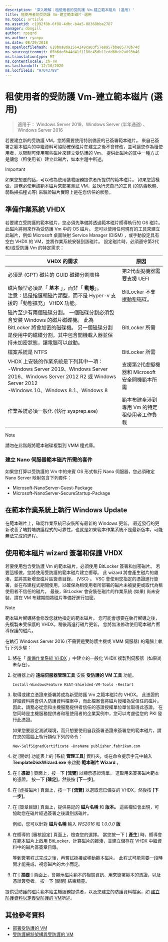 ```yaml
---
description: '深入瞭解：租使用者的受防護 Vm-建立範本磁片 (選用) '
title: 租使用者的受防護 Vm-建立範本磁片-選用
ms.topic: article
ms.assetid: c1992f8b-6f88-4dbc-b4a5-08368bba2787
manager: dongill
author: rpsqrd
ms.author: ryanpu
ms.date: 08/29/2018
ms.openlocfilehash: 610b0a8d91564249ca03f57e8957bbe85770b74d
ms.sourcegitcommit: 65b6de6b44d41f1180c45db11cdd60cb2a093b46
ms.translationtype: MT
ms.contentlocale: zh-TW
ms.lasthandoff: 12/10/2020
ms.locfileid: "97043788"
---
```

# <a name="shielded-vms-for-tenants---creating-a-template-disk-optional"></a>租使用者的受防護 Vm-建立範本磁片 (選用) 

>適用于： Windows Server 2019、Windows Server (半年通道) 、Windows Server 2016

若要建立新的受防護 VM，您將需要使用特別備妥的已簽署範本磁片。 來自已簽署之範本磁片的中繼資料可協助確保磁片在建立之後不會修改，並可讓您作為租使用者，以限制可使用哪些磁片來建立受防護的 Vm。 提供此磁片的其中一種方式是讓您（租使用者）建立此磁片，如本主題中所述。

> [!IMPORTANT]
> 如果您想要的話，可以改為使用裝載服務提供者所提供的範本磁片。 如果您這樣做，請務必使用該範本磁片來部署測試 VM，並執行您自己的工具 (的防毒軟體、弱點掃描程式等) 來驗證磁片實際上是在您信任的狀態。

## <a name="prepare-an-operating-system-vhdx"></a>準備作業系統 VHDX

若要建立受防護的範本磁片，您必須先準備將透過範本磁片嚮導執行的 OS 磁片。 此磁片將用來作為受防護 Vm 中的 OS 磁片。 您可以使用任何現有的工具來建立此磁片，例如 Microsoft 桌面映射 Service Manager (DISM) ，或手動設定具有空白 VHDX 的 VM，並將作業系統安裝到該磁片。 設定磁片時，必須遵守第2代和/或受防護 Vm 的特定需求：

| VHDX 的需求 | 原因 |
|-----------|----|
|必須是 (GPT) 磁片的 GUID 磁碟分割表格 | 第2代虛擬機器需要支援 UEFI|
|磁片類型必須是「 **基本** 」，而非「 **動態**」。 <br>注意：這是指邏輯磁片類型，而不是 Hyper-v 支援的「動態擴充」 VHDX 功能。 | BitLocker 不支援動態磁碟。|
|磁片至少有兩個磁碟分割。 一個磁碟分割必須包含安裝 Windows 的磁片磁碟機。 此為 BitLocker 將會加密的磁碟機。 另一個磁碟分割是使用中的磁碟分割，其中包含開機載入器並保持未加密狀態，讓電腦可以啟動。|BitLocker 所需|
|檔案系統是 NTFS | BitLocker 所需|
|VHDX 上安裝的作業系統是下列其中一項：<br>-Windows Server 2019、Windows Server 2016、Windows Server 2012 R2 或 Windows Server 2012 <br>-Windows 10、Windows 8.1、Windows 8| 支援第2代虛擬機器和 Microsoft 安全開機範本所需|
|作業系統必須一般化 (執行 sysprep.exe)  | 範本布建牽涉到專用 Vm 的特定租使用者工作負載|

> [!NOTE]
> 請勿在此階段將範本磁碟複製到 VMM 程式庫。

### <a name="required-packages-to-create-a-nano-server-template-disk"></a>建立 Nano 伺服器範本磁片所需的套件

如果您打算以受防護的 Vm 中的來賓 OS 形式執行 Nano 伺服器，您必須確定 Nano Server 映射包含下列套件：

- Microsoft-NanoServer-Guest-Package
- Microsoft-NanoServer-SecureStartup-Package

## <a name="run-windows-update-on-the-template-operating-system"></a>在範本作業系統上執行 Windows Update

在範本磁片上，確認作業系統已安裝所有最新的 Windows 更新。 最近發行的更新改善了端對端防護程式的可靠性，也就是如果範本作業系統不是最新版本，可能無法完成的進程。

## <a name="sign-and-protect-the-vhdx-with-the-template-disk-wizard"></a>使用範本磁片 wizard 簽署和保護 VHDX

若要使用包含受防護 Vm 的範本磁片，必須使用 BitLocker 簽署和加密磁片。 若要這樣做，您將使用受防護的範本磁片建立嚮導。 此 wizard 將會產生磁片的雜湊，並將其新增至磁片區簽章目錄， (VSC) 。 VSC 會使用您指定的憑證進行簽署，並在布建程式期間使用，以確保為租使用者所部署的磁片未被變更或取代為租使用者不信任的磁片。 最後，BitLocker 會安裝在磁片的作業系統 (如果) 尚未安裝，請在 VM 布建期間將磁片準備好進行加密。

> [!NOTE]
> 範本磁片嚮導將會修改您就地指定的範本磁片。 您可能會想要在執行嚮導之後，先複製未受保護的 VHDX，稍後再進行磁片更新。 您將無法修改使用範本磁片嚮導保護的磁片。

在執行 Windows Server 2016 (不需要是受防護主機或 VMM 伺服器) 的電腦上執行下列步驟：

1. 將在「 [準備作業系統 VHDX](#prepare-an-operating-system-vhdx) 」中建立的一般化 VHDX 複製到伺服器（如果尚未存在）。

2. 從機器上的 **遠端伺服器管理工具** 安裝 **受防護的 VM 工具** 功能。

    ```
    Install-WindowsFeature RSAT-Shielded-VM-Tools -Restart
    ```

3. 取得或建立憑證來簽署將成為新受防護 Vm 之範本磁片的 VHDX。 此憑證的詳細資料將會併入防護資料檔案中，而此檔案會將磁片授權為受信任的磁片。 因此，請務必從您和主機服務提供者信任的憑證授權單位單位取得此憑證。 在您同時是主機服務提供者和租使用者的企業案例中，您可以考慮從您的 PKI 發行此憑證。

    如果您要設定測試環境，而只想要使用自我簽署憑證來簽署您的範本磁片，請在您的電腦上執行類似下列的命令：

    ```
    New-SelfSignedCertificate -DnsName publisher.fabrikam.com
    ```

4. 從 [開始] 功能表上的 [系統 **管理工具**] 資料夾，或在命令提示字元中輸入 **TemplateDiskWizard.exe** 來啟動 **範本磁片 Wizard** 。

5. 在 [ **憑證** ] 頁面上，按一下 **[流覽]** 以顯示憑證清單。 選取用來簽署磁片範本的憑證。 按一下 **[確定]**，然後按 **[下一步]**。

6. 在 [虛擬磁片] 頁面上，按一下 **[流覽]** 以選取您已備妥的 VHDX，然後按 **[下一步]**。

7. 在 [簽章目錄] 頁面上，提供易記的 **磁片名稱** 和 **版本。** 這些欄位會出現，可協助您在磁片經過簽署之後識別該磁片。

    例如，您可以針對 **磁片名稱** 輸入 _WS2016_ 和 _1.0.0.0_ **版**

8. 在嚮導的 [審核設定] 頁面上，檢查您的選擇。 當您按一下 [ **產生**] 時，嚮導會在範本磁片上啟用 BitLocker、計算磁片的雜湊，並建立儲存在 VHDX 中繼資料中的磁片區簽章目錄。

    等到簽署程式完成之後，再嘗試掛接或移動範本磁片。 此程式可能需要一段時間才能完成，視您磁片的大小而定。

9. 在 [ **摘要** ] 頁面上，會顯示磁片範本的相關資訊、用來簽署範本的憑證，以及憑證簽發者。 按一下 [關閉] 結束精靈。


提供受防護的磁片範本給主機服務提供者，以及您建立的防護資料檔案，如 [建立防護資料以定義受防護的 VM](guarded-fabric-tenant-creates-shielding-data.md)所述。

## <a name="additional-references"></a>其他參考資料

- [部署受防護的 VM](guarded-fabric-configuration-scenarios-for-shielded-vms-overview.md)
- [受防護網狀架構與受防護的 VM](guarded-fabric-and-shielded-vms-top-node.md)
